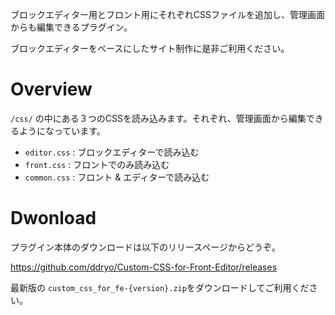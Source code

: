 ブロックエディター用とフロント用にそれぞれCSSファイルを追加し、管理画面からも編集できるプラグイン。

ブロックエディターをベースにしたサイト制作に是非ご利用ください。


# Overview
`/css/` の中にある３つのCSSを読み込みます。それぞれ、管理画面から編集できるようになっています。

- `editor.css` : ブロックエディターで読み込む
- `front.css` : フロントでのみ読み込む
- `common.css` : フロント & エディターで読み込む

# Dwonload
プラグイン本体のダウンロードは以下のリリースページからどうぞ。

https://github.com/ddryo/Custom-CSS-for-Front-Editor/releases

最新版の `custom_css_for_fe-{version}.zip`をダウンロードしてご利用ください。